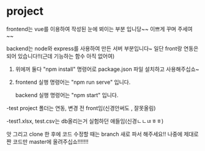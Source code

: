 # project


frontend는 vue를 이용하여 작성된 눈에 뵈이는 부분 입니당~~
이쁘게 꾸며 주세여~~

backend는 node와 express를 사용하여 만든 서버 부분입니다~
일단 front랑 연동은 되어 있습니다!!(근데 기능하는 함수 아직 없어여)

1. 위에꺼 둘다
    "npm install"
    명령어로 package.json 파일 설치하고 사용해주십쇼~

2. frontend 실행 명령어는
    "npm run serve"
    입니다.

   backend 실행 명령어는 
   "npm start"
   입니다.

-test project 폴더는 연동, 변경 전 front임(신경안써도 , 잘못올림)

-test1.xlsx, test.csv는 db올리는거 실험하던 애들임(신경ㄴㄴㄶㅎㅎ)

앗 그리고 clone 한 후에 코드 수정할 때는 branch 새로 파서 해주세요!!  나중에 제대로 짠 코드만 master에 올려주십쇼!!!!!!!

